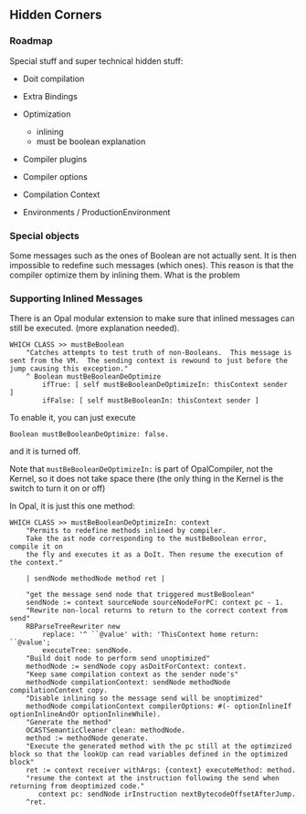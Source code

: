 ## Hidden Corners### RoadmapSpecial stuff and super technical hidden stuff:- Doit compilation- Extra Bindings- Optimization  - inlining  - must be boolean explanation- Compiler plugins- Compiler options- Compilation Context- Environments / ProductionEnvironment### Special objectsSome  messages such  as the  ones of  Boolean are  not actually  sent. It  is then  impossible to  redefine suchmessages \(which ones\). This reason is that the compiler optimize them by inlining them. What is the problem### Supporting Inlined MessagesThere is an Opal modular extension to make sure that inlined messages can still be executed. \(more explanation needed\).```WHICH CLASS >> mustBeBoolean
	"Catches attempts to test truth of non-Booleans.  This message is sent from the VM.  The sending context is rewound to just before the jump causing this exception."
	^ Boolean mustBeBooleanDeOptimize
		ifTrue: [ self mustBeBooleanDeOptimizeIn: thisContext sender  ]
		ifFalse: [ self mustBeBooleanIn: thisContext sender ]```To enable it, you can just execute```Boolean mustBeBooleanDeOptimize: false.```and it is turned off.Note that `mustBeBooleanDeOptimizeIn:` is part of OpalCompiler, not the Kernel, so it does not take space there \(the only thing in the Kernel is the switch to turn it on or off\)In Opal, it is just this one method:```WHICH CLASS >> mustBeBooleanDeOptimizeIn: context
	"Permits to redefine methods inlined by compiler.
	Take the ast node corresponding to the mustBeBoolean error, compile it on
	the fly and executes it as a DoIt. Then resume the execution of the context."

	| sendNode methodNode method ret |

	"get the message send node that triggered mustBeBoolean"
	sendNode := context sourceNode sourceNodeForPC: context pc - 1.
	"Rewrite non-local returns to return to the correct context from send"
	RBParseTreeRewriter new
		replace: '^ ``@value' with: 'ThisContext home return: ``@value';
		executeTree: sendNode.
	"Build doit node to perform send unoptimized"
	methodNode := sendNode copy asDoitForContext: context.
	"Keep same compilation context as the sender node's"
	methodNode compilationContext: sendNode methodNode compilationContext copy.
	"Disable inlining so the message send will be unoptimized"
	methodNode compilationContext compilerOptions: #(- optionInlineIf optionInlineAndOr optionInlineWhile).
	"Generate the method"
	OCASTSemanticCleaner clean: methodNode.
	method := methodNode generate.
	"Execute the generated method with the pc still at the optimzized block so that the lookUp can read variables defined in the optimized block"
	ret := context receiver withArgs: {context} executeMethod: method.
  	"resume the context at the instruction following the send when returning from deoptimized code."
       context pc: sendNode irInstruction nextBytecodeOffsetAfterJump.
	^ret.```